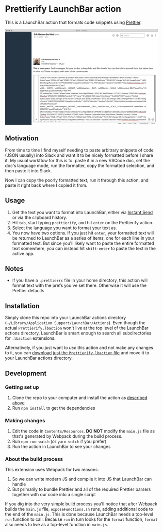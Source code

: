 # Prettierify LaunchBar action

This is a LaunchBar action that formats code snippets using [Prettier](https://prettier.io).

![](./docs/demo.gif)

## Motivation

From time to time I find myself needing to paste arbitrary snippets of code (JSON usually) into Slack and want it to be nicely formatted before I share it. My usual workflow for this is to: paste it in a new VSCode doc, set the doc's language mode, run the formatter, copy the formatted selection, and then paste it into Slack.

Now I can copy the poorly formatted text, run it through this action, and paste it right back where I copied it from.

## Usage

1. Get the text you want to format into LaunchBar, either via [Instant Send](https://www.obdev.at/resources/launchbar/help/InstantSend.html) or via the clipboard history.
2. Hit `tab`, start typing `prettierify`, and hit `enter` on the Prettierify action.
3. Select the language you want to format your text as.
4. You now have two options. If you just hit `enter`, your formatted text will be returned to LaunchBar as a series of items, one for each line in your formatted text. But since you'll likely want to paste the entire formatted text somewhere, you can instead hit `shift-enter` to paste the text in the active app.

## Notes

- If you have a `.prettierrc` file in your home directory, this action will format text with the prefs you've set there. Otherwise it will use the Prettier defaults.

## Installation

Simply clone this repo into your LaunchBar actions directory (`~/Library/Application Support/LaunchBar/Actions`). Even though the actual `Prettierify.lbaction` won't live at the top level of the LaunchBar actions directory, LaunchBar is smart enough to search all subdirectories for `.lbaction` extensions.

Alternatively, if you just want to _use_ this action and not make any changes to it, you can <a href="./build/Prettierify.lbaction" download>download just the `Prettierify.lbaction` file</a> and move it to your LaunchBar actions directory.

## Development

### Getting set up

1. Clone the repo to your computer and install the action as [described above](#Installation)
2. Run `npm install` to get the dependencies

### Making changes

1. Edit the code in `Contents/Resources`. **DO NOT** modify the `main.js` file as that's generated by Webpack during the build process.
2. Run `npm run watch` (or `yarn watch` if you prefer)
3. Run the action in LaunchBar to see your changes

### About the build process

This extension uses Webpack for two reasons:

1. So we can write modern JS and compile it into JS that LaunchBar can handle
2. But primarily to bundle Prettier and all of the required Prettier parsers together with our code into a single script

If you dig into the very simple build process you'll notice that after Webpack builds the `main.js` file, `exposeFunctions.sh` runs, adding additional code to the end of the `main.js`. This is done because LaunchBar needs a top-level `run` function to call. Because `run` in turn looks for the `format` function, `format` also needs to live as a top-level function in `main.js`.
